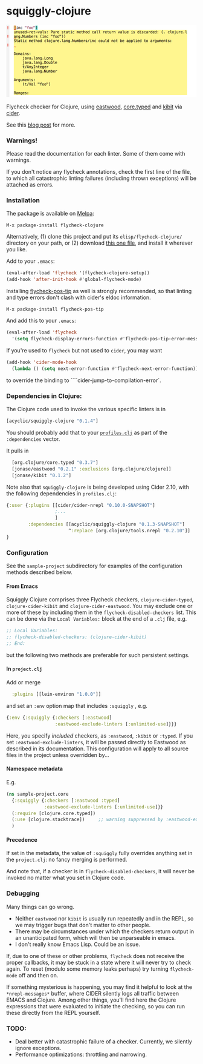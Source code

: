 squiggly-clojure
================

![type error](./cant/squiggle1.png)

Flycheck checker for Clojure, using
[eastwood](https://github.com/jonase/eastwood),
[core.typed](http://typedclojure.org/)
and
[kibit](https://github.com/jonase/kibit)
via
[cider](https://github.com/clojure-emacs/cider).

See this [blog post](http://blog.podsnap.com/squiggly.html) for more.

### Warnings!

Please read the documentation for each linter.  Some of them come with warnings.

If you don't notice any flycheck annotations, check the first line of the file, to which all
catastrophic linting failures (including thrown exceptions) will be attached as errors.


### Installation

The package is available on [Melpa](http://melpa.org/):

    M-x package-install flycheck-clojure

Alternatively, (1) clone this project and put its `elisp/flycheck-clojure/` directory
on your path, or (2) download
[this one file](https://github.com/clojure-emacs/clojure-mode/blob/master/clojure-mode.el),
and install it wherever you like.

Add to your ```.emacs```:

~~~.el
(eval-after-load 'flycheck '(flycheck-clojure-setup))
(add-hook 'after-init-hook #'global-flycheck-mode)
~~~

Installing [flycheck-pos-tip](https://github.com/flycheck/flycheck-pos-tip) as well is strongly recommended, so that linting and type errors don't clash with cider's eldoc information.

    M-x package-install flycheck-pos-tip

And add this to your `.emacs`:

~~~.el
(eval-after-load 'flycheck
  '(setq flycheck-display-errors-function #'flycheck-pos-tip-error-messages))
~~~

If you're used to `flycheck` but not used to `cider`, you may want

~~~.el
(add-hook 'cider-mode-hook 
  (lambda () (setq next-error-function #'flycheck-next-error-function)))
~~~

to override the binding to ````cider-jump-to-compilation-error`.

### Dependencies in Clojure:

The Clojure code used to invoke the various specific linters is in

~~~.clj
[acyclic/squiggly-clojure "0.1.4"]
~~~

You should probably add that to your [`profiles.clj`](https://github.com/technomancy/leiningen/blob/master/doc/PROFILES.md#profiles) as part of the `:dependencies` vector.

It pulls in

~~~.clj
  [org.clojure/core.typed "0.3.7"]
  [jonase/eastwood "0.2.1" :exclusions [org.clojure/clojure]]
  [jonase/kibit "0.1.2"]
  ~~~

Note also that `squiggly-clojure` is being developed using Cider 2.10, with the following dependencies in `profiles.clj`:

~~~.clj
{:user {:plugins [[cider/cider-nrepl "0.10.0-SNAPSHOT"]
                  ;...
                  ]
        :dependencies [[acyclic/squiggly-clojure "0.1.3-SNAPSHOT"]
                       ^:replace [org.clojure/tools.nrepl "0.2.10"]]
}
~~~

### Configuration

See the `sample-project` subdirectory for examples of the configuration methods
described below.

#### From Emacs

Squiggly Clojure comprises three Flycheck checkers, `clojure-cider-typed`,
`clojure-cider-kibit` and `clojure-cider-eastwood`.  You may exclude one or
more of these by including them in the `flycheck-disabled-checkers` list.
This can be done via the `Local Variables:` block at the end of a `.clj` file,
e.g.

~~~.clj
;; Local Variables:
;; flycheck-disabled-checkers: (clojure-cider-kibit)
;; End:
~~~

but the following two methods are preferable for such persistent settings.

#### In `project.clj`

Add or merge

~~~.clj
  :plugins [[lein-environ "1.0.0"]]
~~~

and set an `:env` option map that includes `:squiggly` , e.g.

~~~.clj
{:env {:squiggly {:checkers [:eastwood]
                  :eastwood-exclude-linters [:unlimited-use]}}}
~~~

Here, you specify *included* checkers, as `:eastwood`, `:kibit` or `:typed`.  If you
set `:eastwood-exclude-linters`, it will be passed directly to Eastwood as described
in its documentation.  This configuration will apply to all source files in the
project unless overridden by...

#### Namespace metadata

E.g.

~~~.clj
(ns sample-project.core
  {:squiggly {:checkers [:eastwood :typed]
              :eastwood-exclude-linters [:unlimited-use]}}
  (:require [clojure.core.typed])
  (:use [clojure.stacktrace])     ;; warning suppressed by :eastwood-exclude-linters
  )
~~~

#### Precedence

If set in the metadata, the value of `:squiggly` fully overrides anything set in the
`project.clj`: no fancy merging is performed.

And note that, if a checker is in `flycheck-disabled-checkers`, it will never be invoked
no matter what you set in Clojure code.

### Debugging

Many things can go wrong.

* Neither ```eastwood``` nor ```kibit``` is usually run repeatedly and in
  the REPL, so we may trigger bugs that don't matter to other people.
* There may be circumstances under which the checkers return output
  in an unanticipated form, which will then be unparseable in emacs.
* I don't really know Emacs Lisp.  Could be an issue.

If, due to one of these or other problems, ```flycheck``` does not
receive the proper callbacks, it may be stuck in a state where it
will never try to check again.  To reset (modulo some memory leaks perhaps)
try turning ```flycheck-mode``` off and then on.

If something mysterious is happening, you may find it helpful to look at the
`*nrepl-messages*` buffer, where CIDER silently logs all traffic between EMACS
and Clojure.  Among other things, you'll find here the Clojure expressions that
were evaluated to initiate the checking, so you can run these directly from the REPL
yourself.

### TODO:
* Deal better with catastrophic failure of a checker.  Currently, we silently ignore exceptions.
* Performance optimizations: throttling and narrowing.
